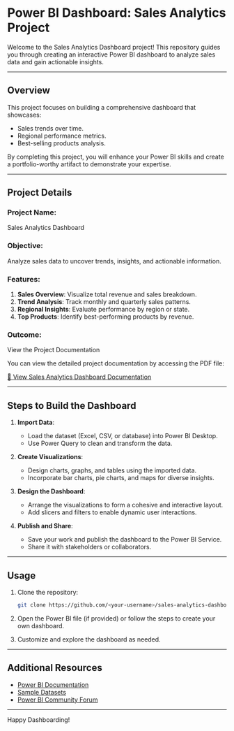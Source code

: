 # Power BI Dashboard: Sales Analytics Project

Welcome to the Sales Analytics Dashboard project! This repository guides you through creating an interactive Power BI dashboard to analyze sales data and gain actionable insights.

---

## Overview

This project focuses on building a comprehensive dashboard that showcases:
- Sales trends over time.
- Regional performance metrics.
- Best-selling products analysis.

By completing this project, you will enhance your Power BI skills and create a portfolio-worthy artifact to demonstrate your expertise.

---

## Project Details

### Project Name:
Sales Analytics Dashboard

### Objective:
Analyze sales data to uncover trends, insights, and actionable information.

### Features:
1. **Sales Overview**: Visualize total revenue and sales breakdown.
2. **Trend Analysis**: Track monthly and quarterly sales patterns.
3. **Regional Insights**: Evaluate performance by region or state.
4. **Top Products**: Identify best-performing products by revenue.

### Outcome:
View the Project Documentation

You can view the detailed project documentation by accessing the PDF file:

[📄 View Sales Analytics Dashboard Documentation](https://github.com/gmsv07/powerbi-ecommerce-dashboard/blob/main/ecommerce-dashboard.pdf)


---

## Steps to Build the Dashboard

1. **Import Data**:
   - Load the dataset (Excel, CSV, or database) into Power BI Desktop.
   - Use Power Query to clean and transform the data.

2. **Create Visualizations**:
   - Design charts, graphs, and tables using the imported data.
   - Incorporate bar charts, pie charts, and maps for diverse insights.

3. **Design the Dashboard**:
   - Arrange the visualizations to form a cohesive and interactive layout.
   - Add slicers and filters to enable dynamic user interactions.

4. **Publish and Share**:
   - Save your work and publish the dashboard to the Power BI Service.
   - Share it with stakeholders or collaborators.

---

## Usage

1. Clone the repository:
   ```bash
   git clone https://github.com/<your-username>/sales-analytics-dashboard.git
   ```

2. Open the Power BI file (if provided) or follow the steps to create your own dashboard.

3. Customize and explore the dashboard as needed.

---

## Additional Resources

- [Power BI Documentation](https://learn.microsoft.com/en-us/power-bi/)
- [Sample Datasets](https://www.kaggle.com/datasets)
- [Power BI Community Forum](https://community.powerbi.com/)

---

Happy Dashboarding!

